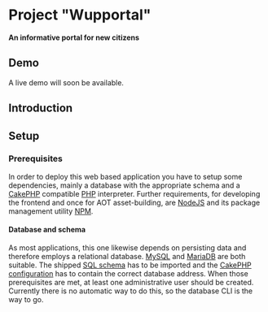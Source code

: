 # Project "Wupportal"
__An informative portal for new citizens__

## Demo
A live demo will soon be available.

## Introduction






## Setup

### Prerequisites
In order to deploy this web based application you have to setup some dependencies, mainly a database with the appropriate schema and a [CakePHP](http://www.cakephp.org) compatible [PHP](https://secure.php.net) interpreter. Further requirements, for developing the frontend and once for AOT asset-building, are [NodeJS](https://nodejs.org) and its package management utility [NPM](https://www.npmjs.com).

#### Database and schema
As most applications, this one likewise depends on persisting data and therefore employs a relational database. [MySQL](https://www.mysql.com) and [MariaDB](https://mariadb.org) are both suitable. The shipped [SQL schema](https://github.com/codeschluss/wupportal/blob/master/backend/config/schema/app.sql) has to be imported and the [CakePHP configuration](https://github.com/codeschluss/wupportal/blob/master/backend/config/app.default.php) has to contain the correct database address.
When those prerequisites are met, at least one administrative user should be created. Currently there is no automatic way to do this, so the database CLI is the way to go.
